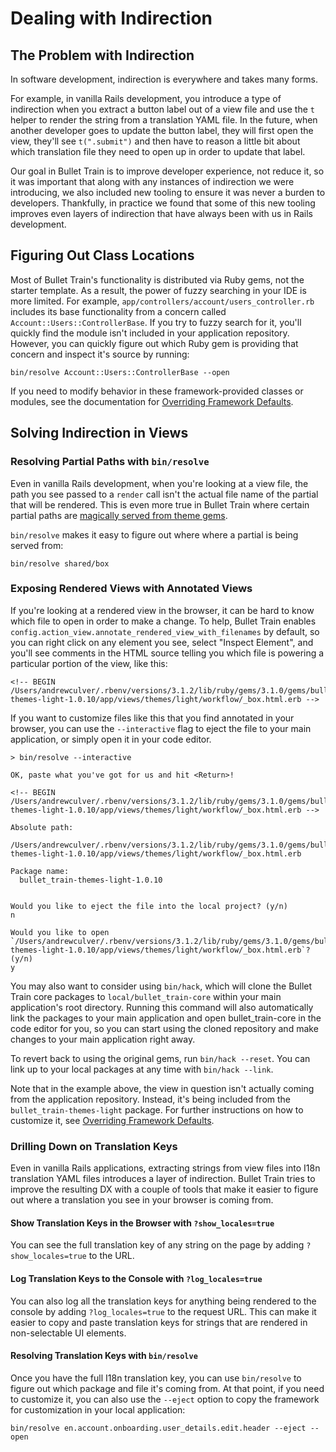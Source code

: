 # Dealing with Indirection

## The Problem with Indirection

In software development, indirection is everywhere and takes many forms.

For example, in vanilla Rails development, you introduce a type of indirection when you extract a button label out of a view file and use the `t` helper to render the string from a translation YAML file. In the future, when another developer goes to update the button label, they will first open the view, they'll see `t(".submit")` and then have to reason a little bit about which translation file they need to open up in order to update that label.

Our goal in Bullet Train is to improve developer experience, not reduce it, so it was important that along with any instances of indirection we were introducing, we also included new tooling to ensure it was never a burden to developers. Thankfully, in practice we found that some of this new tooling improves even layers of indirection that have always been with us in Rails development.

## Figuring Out Class Locations

Most of Bullet Train's functionality is distributed via Ruby gems, not the starter template. As a result, the power of fuzzy searching in your IDE is more limited. For example, `app/controllers/account/users_controller.rb` includes its base functionality from a concern called `Account::Users::ControllerBase`. If you try to fuzzy search for it, you'll quickly find the module isn't included in your application repository. However, you can quickly figure out which Ruby gem is providing that concern and inspect it's source by running:

```
bin/resolve Account::Users::ControllerBase --open
```

If you need to modify behavior in these framework-provided classes or modules, see the documentation for [Overriding Framework Defaults](/docs/overriding.md).

## Solving Indirection in Views

### Resolving Partial Paths with `bin/resolve`

Even in vanilla Rails development, when you're looking at a view file, the path you see passed to a `render` call isn't the actual file name of the partial that will be rendered. This is even more true in Bullet Train where certain partial paths are [magically served from theme gems](/docs/themes.md).

`bin/resolve` makes it easy to figure out where where a partial is being served from:

```
bin/resolve shared/box
```

### Exposing Rendered Views with Annotated Views

If you're looking at a rendered view in the browser, it can be hard to know which file to open in order to make a change. To help, Bullet Train enables `config.action_view.annotate_rendered_view_with_filenames` by default, so you can right click on any element you see, select "Inspect Element", and you'll see comments in the HTML source telling you which file is powering a particular portion of the view, like this:

```
<!-- BEGIN /Users/andrewculver/.rbenv/versions/3.1.2/lib/ruby/gems/3.1.0/gems/bullet_train-themes-light-1.0.10/app/views/themes/light/workflow/_box.html.erb -->
```

If you want to customize files like this that you find annotated in your browser, you can use the `--interactive` flag to eject the file to your main application, or simply open it in your code editor.

```
> bin/resolve --interactive

OK, paste what you've got for us and hit <Return>!

<!-- BEGIN /Users/andrewculver/.rbenv/versions/3.1.2/lib/ruby/gems/3.1.0/gems/bullet_train-themes-light-1.0.10/app/views/themes/light/workflow/_box.html.erb -->

Absolute path:
  /Users/andrewculver/.rbenv/versions/3.1.2/lib/ruby/gems/3.1.0/gems/bullet_train-themes-light-1.0.10/app/views/themes/light/workflow/_box.html.erb

Package name:
  bullet_train-themes-light-1.0.10


Would you like to eject the file into the local project? (y/n)
n

Would you like to open `/Users/andrewculver/.rbenv/versions/3.1.2/lib/ruby/gems/3.1.0/gems/bullet_train-themes-light-1.0.10/app/views/themes/light/workflow/_box.html.erb`? (y/n)
y
```

You may also want to consider using `bin/hack`, which will clone the Bullet Train core packages to `local/bullet_train-core` within your main application's root directory. Running this command will also automatically link the packages to your main application and open bullet_train-core in the code editor for you, so you can start using the cloned repository and make changes to your main application right away.

To revert back to using the original gems, run `bin/hack --reset`. You can link up to your local packages at any time with `bin/hack --link`.

Note that in the example above, the view in question isn't actually coming from the application repository. Instead, it's being included from the `bullet_train-themes-light` package. For further instructions on how to customize it, see [Overriding Framework Defaults](/docs/overriding.md).

### Drilling Down on Translation Keys

Even in vanilla Rails applications, extracting strings from view files into I18n translation YAML files introduces a layer of indirection. Bullet Train tries to improve the resulting DX with a couple of tools that make it easier to figure out where a translation you see in your browser is coming from.

#### Show Translation Keys in the Browser with `?show_locales=true`

You can see the full translation key of any string on the page by adding `?show_locales=true` to the URL.

#### Log Translation Keys to the Console with `?log_locales=true`

You can also log all the translation keys for anything being rendered to the console by adding `?log_locales=true` to the request URL. This can make it easier to copy and paste translation keys for strings that are rendered in non-selectable UI elements.

#### Resolving Translation Keys with `bin/resolve`

Once you have the full I18n translation key, you can use `bin/resolve` to figure out which package and file it's coming from. At that point, if you need to customize it, you can also use the `--eject` option to copy the framework for customization in your local application:

```
bin/resolve en.account.onboarding.user_details.edit.header --eject --open
```
